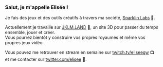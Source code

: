 
### Salut, je m'appelle Elisée !

Je fais des jeux et des outils créatifs à travers ma société, [Sparklin Labs](https://sparklinlabs.com) 🌟.
  
Actuellement je travaille sur [JKLM.LAND](https://JKLM.LAND) 🌌, un site 3D pour passer du temps ensemble, jouer et créer.  
Vous pourrez bientôt y construire vos propres royaumes et même vos propres jeux vidéo.

Vous pouvez me retrouver en stream en semaine sur [twitch.tv/eliseegw](https://twitch.tv/eliseegw) 📺 et me contacter sur [twitter.com/elisee](https://twitter.com/elisee) 🐤.
